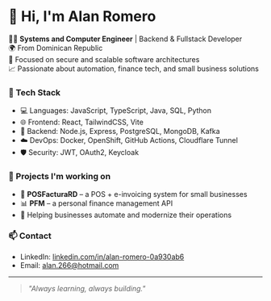 # 👋 Hi, I'm Alan Romero

👨‍💻 **Systems and Computer Engineer** | Backend & Fullstack Developer  
🌍 From Dominican Republic  
🔐 Focused on secure and scalable software architectures  
📈 Passionate about automation, finance tech, and small business solutions

### 🚀 Tech Stack

- 💻 Languages: JavaScript, TypeScript, Java, SQL, Python  
- 🌐 Frontend: React, TailwindCSS, Vite  
- 🔧 Backend: Node.js, Express, PostgreSQL, MongoDB, Kafka  
- ☁️ DevOps: Docker, OpenShift, GitHub Actions, Cloudflare Tunnel  
- 🛡 Security: JWT, OAuth2, Keycloak  

### 🔭 Projects I'm working on

- 🧾 **POSFacturaRD** – a POS + e-invoicing system for small businesses  
- 📊 **PFM** – a personal finance management API  
- 💼 Helping businesses automate and modernize their operations  

### 📫 Contact

- LinkedIn: [linkedin.com/in/alan-romero-0a930ab6](https://www.linkedin.com/in/alan-romero-0a930ab6)  
- Email: alan.266@hotmail.com  

---

> _"Always learning, always building."_

